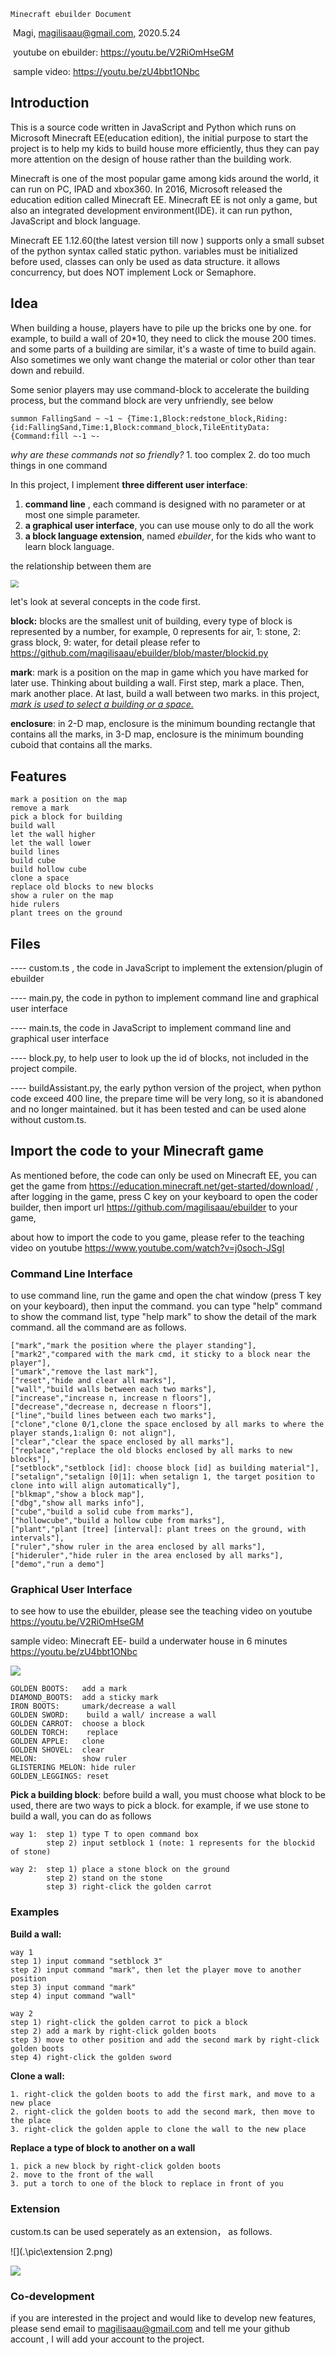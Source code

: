 	Minecraft ebuilder Document

​                                                                                      Magi,  magilisaau@gmail.com, 2020.5.24				

​																					  youtube on ebuilder: https://youtu.be/V2RiOmHseGM

​                                                                                      sample video: https://youtu.be/zU4bbt1ONbc

## Introduction

This is a source code written in JavaScript and Python which runs on Microsoft Minecraft EE(education edition), the initial purpose to start the project is to help my kids to build house more efficiently, thus they can pay more attention on the design of house rather than the building work.

Minecraft is one of the most popular game among kids around the world, it can run on PC, IPAD and xbox360.  In 2016, Microsoft released the education edition called Minecraft EE. Minecraft EE is not only a  game, but also an integrated development environment(IDE).  it can run  python, JavaScript and block language. 

 Minecraft EE 1.12.60(the latest version till now ) supports only a small subset of the python syntax called static python. variables must be initialized before used, classes can only be used as  data structure. it allows concurrency, but does NOT implement Lock or Semaphore. 

## Idea

When building a house,  players have to pile up the bricks one by one. for example, to build a wall of 20*10, they need to click the mouse 200 times.   and  some parts of a building are similar, it's a waste of time to build again.  Also sometimes we only want change the material or color other than tear down and rebuild.

Some senior players may use command-block to accelerate the building process,  but the command block are very unfriendly, see below

```
summon FallingSand ~ ~1 ~ {Time:1,Block:redstone_block,Riding:{id:FallingSand,Time:1,Block:command_block,TileEntityData:{Command:fill ~-1 ~-
```

*why are these commands not so friendly?*    1. too complex  2. do too much things in one command 

 In this project, I implement **three different user interface**:

1. **command line** , each command is designed with no parameter or at most one simple parameter.
2. **a graphical user interface**, you can use mouse only to do all the work
3. **a block language extension**, named *ebuilder*, for the kids who want to learn block language.

the relationship between them are 

<img src=".\pic\soft_structure.png" style="zoom:80%;" />



let's look at several concepts in the code first.

**block:**  blocks are the smallest unit of building, every type of block is represented by a number, for example, 0 represents for air, 1: stone, 2:  grass block, 9: water,  for detail please refer to https://github.com/magilisaau/ebuilder/blob/master/blockid.py

**mark**: mark is a position on the map in game which you have marked for later use. Thinking about building a wall. First step, mark a place. Then, mark another place. At last, build a wall between two marks. in this project, <u>*mark is used to select a building or a space.*</u>

**enclosure**: in 2-D map, enclosure is the minimum bounding rectangle that contains all the marks, in 3-D map, enclosure is the minimum bounding cuboid that contains all the marks. 

## Features

```
mark a position on the map
remove a mark
pick a block for building
build wall 
let the wall higher
let the wall lower
build lines 
build cube
build hollow cube 
clone a space
replace old blocks to new blocks
show a ruler on the map
hide rulers
plant trees on the ground
```

## Files

---- custom.ts ,   the code in JavaScript to implement the extension/plugin of ebuilder

---- main.py,  	the code in python to implement command line and graphical user interface

---- main.ts,  	the code in JavaScript to implement command line and graphical user interface

---- block.py, 	to help user to look up the id of blocks, not included in the project compile.

---- buildAssistant.py,  the early python version of the project,  when python code exceed 400 line,  the prepare time will be very long, so it is abandoned and no longer maintained.  but it has been tested and can be used alone without custom.ts.  

## Import the code to your Minecraft game

As mentioned before, the code can only be used on Minecraft EE,   you can get the game from https://education.minecraft.net/get-started/download/ , after logging in the game, press C key on your keyboard to open the coder builder, then import url https://github.com/magilisaau/ebuilder to your game,

about how to import the code to you game, please refer to the teaching video on youtube https://www.youtube.com/watch?v=j0soch-JSgI

### Command Line Interface

to use command line, run the game and open the chat window (press T key on your keyboard), then input the command.  you can type "help" command to show the command list,  type "help mark" to show the detail of the mark command. all the command are as follows.

    ["mark","mark the position where the player standing"],
    ["mark2","compared with the mark cmd, it sticky to a block near the player"],
    ["umark","remove the last mark"],
    ["reset","hide and clear all marks"],
    ["wall","build walls between each two marks"],
    ["increase","increase n, increase n floors"],
    ["decrease","decrease n, decrease n floors"],
    ["line","build lines between each two marks"],
    ["clone","clone 0/1,clone the space enclosed by all marks to where the player stands,1:align 0: not align"],
    ["clear","clear the space enclosed by all marks"],
    ["replace","replace the old blocks enclosed by all marks to new blocks"],        
    ["setblock","setblock [id]: choose block [id] as building material"],
    ["setalign","setalign [0|1]: when setalign 1, the target position to clone into will align automatically"],
    ["blkmap","show a block map"],
    ["dbg","show all marks info"],
    ["cube","build a solid cube from marks"],
    ["hollowcube","build a hollow cube from marks"],
    ["plant","plant [tree] [interval]: plant trees on the ground, with intervals"],
    ["ruler","show ruler in the area enclosed by all marks"],
    ["hideruler","hide ruler in the area enclosed by all marks"],
    ["demo","run a demo"]



### Graphical User Interface

to see how to use the ebuilder, please see the teaching video on youtube  https://youtu.be/V2RiOmHseGM

sample video: Minecraft EE- build a underwater house in 6 minutes  https://youtu.be/zU4bbt1ONbc

![](.\pic\ui2.png)

```
GOLDEN BOOTS: 	add a mark
DIAMOND_BOOTS: 	add a sticky mark
IRON BOOTS: 	umark/decrease a wall
GOLDEN SWORD:	 build a wall/ increase a wall
GOLDEN CARROT: 	choose a block
GOLDEN TORCH:	 replace
GOLDEN APPLE: 	clone
GOLDEN SHOVEL: 	clear
MELON: 			show ruler
GLISTERING MELON: hide ruler
GOLDEN_LEGGINGS: reset
```

**Pick a building block**:  before build a wall, you must choose what block to be used,  there are two ways to pick a block.  for example, if we use stone to build a wall, you can do as follows

```
way 1:  step 1) type T to open command box  
        step 2) input setblock 1 (note: 1 represents for the blockid of stone)         

way 2:  step 1) place a stone block on the ground
        step 2) stand on the stone         
        step 3) right-click the golden carrot
```

 

### Examples

**Build a wall:**  

```
way 1
step 1) input command "setblock 3"
step 2) input command "mark", then let the player move to another position
step 3) input command "mark"
step 4) input command "wall"
```

```
way 2
step 1) right-click the golden carrot to pick a block
step 2) add a mark by right-click golden boots
step 3) move to other position and add the second mark by right-click golden boots 
step 4) right-click the golden sword
```



**Clone a wall:**

```
1. right-click the golden boots to add the first mark, and move to a new place
2. right-click the golden boots to add the second mark, then move to the place
3. right-click the golden apple to clone the wall to the new place
```

**Replace a type of block to another on a wall**

```
1. pick a new block by right-click golden boots
2. move to the front of the wall
3. put a torch to one of the block to replace in front of you
```



### Extension

custom.ts can be used seperately as an extension， as follows.

![](.\pic\extension 2.png)

![](.\pic\extension3.png)



### Co-development

if you are interested in the project and would like to develop new features, please send email to magilisaau@gmail.com and tell me your github account , I will add your account to the project. 

